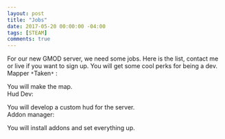 ```yaml
---
layout: post
title: "Jobs"
date: 2017-05-20 00:00:00 -04:00
tags: [STEAM]
comments: true
---
```


For our new GMOD server, we need some jobs. Here is the list, contact me or live if you want to sign up. You will get some cool perks for being a dev.
<br>
Mapper ```*```Taken```*``` :


You will make the map.
<br>
Hud Dev:


You will develop a custom hud for the server.
<br>
Addon manager:


You will install addons and set everything up. 
